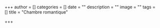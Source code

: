 +++
author = []
categories = []
date = ""
description = ""
image = ""
tags = []
title = "Chambre romantique"

+++
